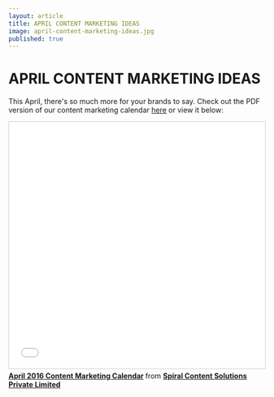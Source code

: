 ```yaml
---
layout: article
title: APRIL CONTENT MARKETING IDEAS
image: april-content-marketing-ideas.jpg
published: true
---
```


# APRIL CONTENT MARKETING IDEAS

This April, there's so much more for your brands to say. Check out the PDF version of our content marketing calendar <a target="_blank" href="http://bit.ly/DownloadAprCal" class="btn btn-action">here</a> 
or view it below:
<div>
    <iframe src="//www.slideshare.net/slideshow/embed_code/key/ecVg0u0DZLEBh1" width="595" height="485" frameborder="0" marginwidth="0" marginheight="0" scrolling="no" style="border:1px solid #CCC; border-width:1px; margin-bottom:5px; max-width: 100%;" allowfullscreen> </iframe> <div style="margin-bottom:5px"> <strong> <a href="//www.slideshare.net/spiralcontent/april-2016-content-marketing-calendar" title="April 2016 Content Marketing Calendar" target="_blank">April 2016 Content Marketing Calendar</a> </strong> from <strong><a target="_blank" href="//www.slideshare.net/spiralcontent">Spiral Content Solutions Private Limited</a></strong> </div>
</div>